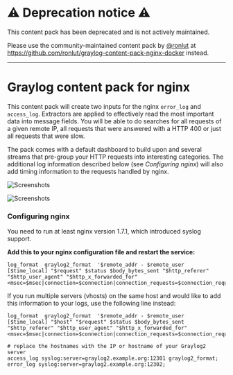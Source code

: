 # ⚠️ Deprecation notice ⚠️

This content pack has been deprecated and is not actively maintained.

Please use the community-maintained content pack by [@ronlut](https://github.com/ronlut) at https://github.com/ronlut/graylog-content-pack-nginx-docker instead.

----

# Graylog content pack for nginx

This content pack will create two inputs for the nginx `error_log` and `access_log`. Extractors are applied to effectively read the most important data into message fields. You will be able to do searches for all requests of a given remote IP, all requests that were answered with a HTTP 400 or just all requests that were slow.

The pack comes with a default dashboard to build upon and several streams that pre-group your HTTP requests into interesting categories. The additional log information described below (see *Configuring nginx*) will also add timing information to the requests handled by nginx.

![Screenshots](https://s3.amazonaws.com/graylog2public/images/contentpack-nginx-2.png)

![Screenshots](https://s3.amazonaws.com/graylog2public/images/contentpack-nginx-1.png)

### Configuring nginx

You need to run at least nginx version 1.7.1, which introduced syslog support.

**Add this to your nginx configuration file and restart the service:**

    log_format  graylog2_format  '$remote_addr - $remote_user [$time_local] "$request" $status $body_bytes_sent "$http_referer" "$http_user_agent" "$http_x_forwarded_for" <msec=$msec|connection=$connection|connection_requests=$connection_requests|millis=$request_time>';

If you run multiple servers (vhosts) on the same host and would like to add this information to your logs, use the following line instead:

    log_format  graylog2_format  '$remote_addr - $remote_user [$time_local] "$host" "$request" $status $body_bytes_sent "$http_referer" "$http_user_agent" "$http_x_forwarded_for" <msec=$msec|connection=$connection|connection_requests=$connection_requests|millis=$request_time>'

    # replace the hostnames with the IP or hostname of your Graylog2 server
    access_log syslog:server=graylog2.example.org:12301 graylog2_format;
    error_log syslog:server=graylog2.example.org:12302;



